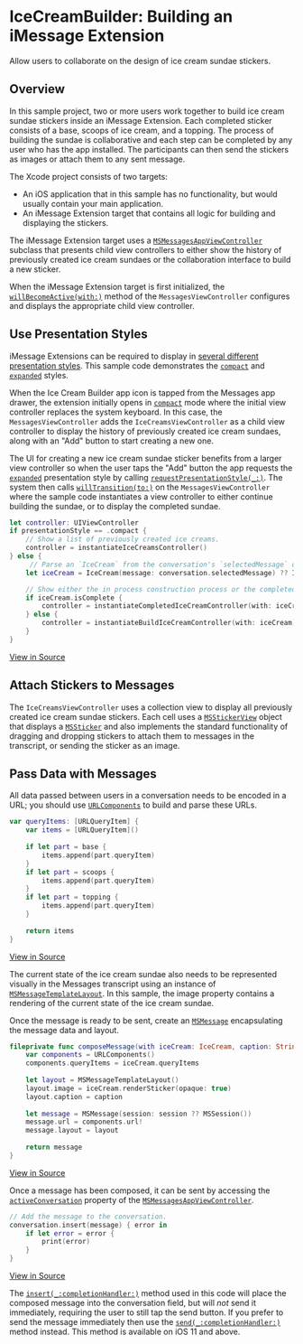 # IceCreamBuilder: Building an iMessage Extension

Allow users to collaborate on the design of ice cream sundae stickers.

## Overview

In this sample project, two or more users work together to build ice cream sundae stickers inside an iMessage Extension. Each completed sticker consists of a base, scoops of ice cream, and a topping. The process of building the sundae is collaborative and each step can be completed by any user who has the app installed. The participants can then send the stickers as images or attach them to any sent message. 

The Xcode project consists of two targets:

* An iOS application that in this sample has no functionality, but would usually contain your main application.
* An iMessage Extension target that contains all logic for building and displaying the stickers.

The iMessage Extension target uses a [`MSMessagesAppViewController`](https://developer.apple.com/documentation/messages/msmessagesappviewcontroller) subclass that presents child view controllers to either show the history of previously created ice cream sundaes or the collaboration interface to build a new sticker.

When the iMessage Extension target is first initialized, the [`willBecomeActive(with:)`](https://developer.apple.com/documentation/messages/msmessagesappviewcontroller/1649180-willbecomeactive) method of the `MessagesViewController` configures and displays the appropriate child view controller.

## Use Presentation Styles

iMessage Extensions can be required to display in [several different presentation styles](https://developer.apple.com/documentation/messages/msmessagesapppresentationstyle). This sample code demonstrates the [`compact`](https://developer.apple.com/documentation/messages/msmessagesapppresentationstyle/compact) and [`expanded`](https://developer.apple.com/documentation/messages/msmessagesapppresentationstyle/expanded) styles. 

When the Ice Cream Builder app icon is tapped from the Messages app drawer, the extension initially opens in [`compact`](https://developer.apple.com/documentation/messages/msmessagesapppresentationstyle/compact) mode where the initial view controller replaces the system keyboard. In this case, the `MessagesViewController` adds the `IceCreamsViewController` as a child view controller to display the history of previously created ice cream sundaes, along with an "Add" button to start creating a new one.

The UI for creating a new ice cream sundae sticker benefits from a larger view controller so when the user taps the "Add" button the app requests the [`expanded`](https://developer.apple.com/documentation/messages/msmessagesapppresentationstyle/expanded) presentation style by calling [`requestPresentationStyle(_:)`](https://developer.apple.com/documentation/messages/msmessagesappviewcontroller/1649184-requestpresentationstyle). The system then calls [`willTransition(to:)`](https://developer.apple.com/documentation/messages/msmessagesappviewcontroller/1649178-willtransition) on the `MessagesViewController` where the sample code instantiates a view controller to either continue building the sundae, or to display the completed sundae.

``` swift
let controller: UIViewController
if presentationStyle == .compact {
    // Show a list of previously created ice creams.
    controller = instantiateIceCreamsController()
} else {
     // Parse an `IceCream` from the conversation's `selectedMessage` or create a new `IceCream`.
    let iceCream = IceCream(message: conversation.selectedMessage) ?? IceCream()

    // Show either the in process construction process or the completed ice cream.
    if iceCream.isComplete {
        controller = instantiateCompletedIceCreamController(with: iceCream)
    } else {
        controller = instantiateBuildIceCreamController(with: iceCream)
    }
}
```
[View in Source](x-source-tag://PresentViewController)

## Attach Stickers to Messages

The `IceCreamsViewController` uses a collection view to display all previously created ice cream sundae stickers. Each cell uses a [`MSStickerView`](https://developer.apple.com/documentation/messages/msstickerview) object that displays a [`MSSticker`](https://developer.apple.com/documentation/messages/mssticker) and also implements the standard functionality of dragging and dropping stickers to attach them to messages in the transcript, or sending the sticker as an image.

## Pass Data with Messages

All data passed between users in a conversation needs to be encoded in a URL; you should use [`URLComponents`](https://developer.apple.com/documentation/foundation/urlcomponents) to build and parse these URLs.

``` swift
var queryItems: [URLQueryItem] {
    var items = [URLQueryItem]()
    
    if let part = base {
        items.append(part.queryItem)
    }
    if let part = scoops {
        items.append(part.queryItem)
    }
    if let part = topping {
        items.append(part.queryItem)
    }
    
    return items
}
```
[View in Source](x-source-tag://QueryItems)

The current state of the ice cream sundae also needs to be represented visually in the Messages transcript using an instance of [`MSMessageTemplateLayout`](https://developer.apple.com/documentation/messages/msmessagetemplatelayout). In this sample, the image property contains a rendering of the current state of the ice cream sundae. 

Once the message is ready to be sent, create an [`MSMessage`](https://developer.apple.com/documentation/messages/msmessage) encapsulating the message data and layout. 

``` swift
fileprivate func composeMessage(with iceCream: IceCream, caption: String, session: MSSession? = nil) -> MSMessage {
    var components = URLComponents()
    components.queryItems = iceCream.queryItems
    
    let layout = MSMessageTemplateLayout()
    layout.image = iceCream.renderSticker(opaque: true)
    layout.caption = caption
    
    let message = MSMessage(session: session ?? MSSession())
    message.url = components.url!
    message.layout = layout
    
    return message
}
```
[View in Source](x-source-tag://ComposeMessage)

Once a message has been composed, it can be sent by accessing the [`activeConversation`](https://developer.apple.com/documentation/messages/msmessagesappviewcontroller/1649188-activeconversation) property of the [`MSMessagesAppViewController`](https://developer.apple.com/documentation/messages/msmessagesappviewcontroller).

``` swift
// Add the message to the conversation.
conversation.insert(message) { error in
    if let error = error {
        print(error)
    }
}
```
[View in Source](x-source-tag://InsertMessageInConversation)

The [`insert(_:completionHandler:)`](https://developer.apple.com/documentation/messages/msconversation/2102270-insert) method used in this code will place the composed message into the conversation field, but will *not* send it immediately, requiring the user to still tap the send button. If you prefer to send the message immediately then use the [`send(_:completionHandler:)`](https://developer.apple.com/documentation/messages/msconversation/2909036-send) method instead. This method is available on iOS 11 and above.
